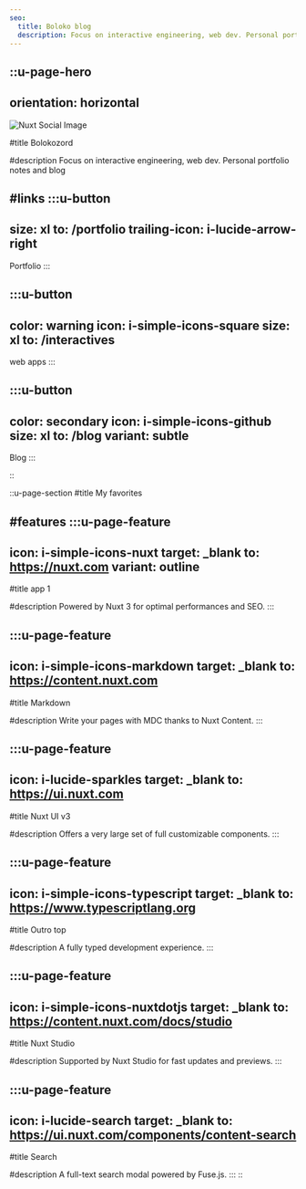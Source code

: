 ```yaml
---
seo:
  title: Boloko blog
  description: Focus on interactive engineering, web dev. Personal portfolio notes and blog.  
---
```


::u-page-hero
---
orientation: horizontal
---
![Nuxt Social Image](https://nuxt.com/new-social.jpg)

#title
Bolokozord

#description
Focus on interactive engineering, web dev. Personal portfolio notes and blog

#links
  :::u-button
  ---
  size: xl
  to: /portfolio
  trailing-icon: i-lucide-arrow-right
  ---
  Portfolio
  :::

  :::u-button
  ---
  color: warning
  icon: i-simple-icons-square
  size: xl
  to: /interactives
  ---
  web apps
  :::

  :::u-button
  ---
  color: secondary
  icon: i-simple-icons-github
  size: xl
  to: /blog
  variant: subtle
  ---
  Blog
  :::


::

::u-page-section
#title
My favorites

#features
  :::u-page-feature
  ---
  icon: i-simple-icons-nuxt
  target: _blank
  to: https://nuxt.com
  variant: outline
  ---
  #title
  app 1

  #description
  Powered by Nuxt 3 for optimal performances and SEO.
  :::

  :::u-page-feature
  ---
  icon: i-simple-icons-markdown
  target: _blank
  to: https://content.nuxt.com
  ---
  #title
  Markdown

  #description
  Write your pages with MDC thanks to Nuxt Content.
  :::

  :::u-page-feature
  ---
  icon: i-lucide-sparkles
  target: _blank
  to: https://ui.nuxt.com
  ---
  #title
  Nuxt UI v3

  #description
  Offers a very large set of full customizable components.
  :::

  :::u-page-feature
  ---
  icon: i-simple-icons-typescript
  target: _blank
  to: https://www.typescriptlang.org
  ---
  #title
  Outro top

  #description
  A fully typed development experience.
  :::

  :::u-page-feature
  ---
  icon: i-simple-icons-nuxtdotjs
  target: _blank
  to: https://content.nuxt.com/docs/studio
  ---
  #title
  Nuxt Studio

  #description
  Supported by Nuxt Studio for fast updates and previews.
  :::

  :::u-page-feature
  ---
  icon: i-lucide-search
  target: _blank
  to: https://ui.nuxt.com/components/content-search
  ---
  #title
  Search

  #description
  A full-text search modal powered by Fuse.js.
  :::
::

